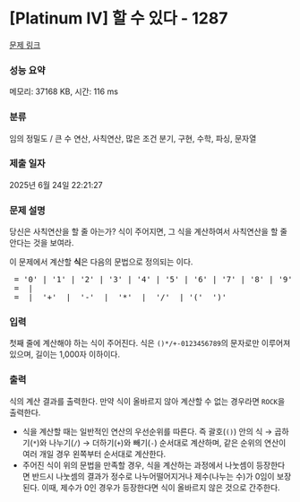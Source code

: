 # [Platinum IV] 할 수 있다 - 1287 

[문제 링크](https://www.acmicpc.net/problem/1287) 

### 성능 요약

메모리: 37168 KB, 시간: 116 ms

### 분류

임의 정밀도 / 큰 수 연산, 사칙연산, 많은 조건 분기, 구현, 수학, 파싱, 문자열

### 제출 일자

2025년 6월 24일 22:21:27

### 문제 설명

<p>당신은 사칙연산을 할 줄 아는가? 식이 주어지면, 그 식을 계산하여서 사칙연산을 할 줄 안다는 것을 보여라.</p>

<p>이 문제에서 계산할 <strong>식</strong>은 다음의 문법으로 정의되는 <code><expr></code>이다.</p>

<pre><digit> = '0' | '1' | '2' | '3' | '4' | '5' | '6' | '7' | '8' | '9'
<number> = <digit> | <number> <digit>
<expr> = <number> | <expr> '+' <expr> | <expr> '-' <expr> | <expr> '*' <expr> | <expr> '/' <expr> | '(' <expr> ')'
</pre>

### 입력 

 <p>첫째 줄에 계산해야 하는 식이 주어진다. 식은 <code>()*/+-0123456789</code>의 문자로만 이루어져 있으며, 길이는 1,000자 이하이다.</p>

### 출력 

 <p>식의 계산 결과를 출력한다. 만약 식이 올바르지 않아 계산할 수 없는 경우라면 <code>ROCK</code>을 출력한다.</p>

<ul>
	<li>식을 계산할 때는 일반적인 연산의 우선순위를 따른다. 즉 괄호(<code>()</code>) 안의 식 → 곱하기(<code>*</code>)와 나누기(<code>/</code>) → 더하기(<code>+</code>)와 빼기(<code>-</code>) 순서대로 계산하며, 같은 순위의 연산이 여러 개일 경우 왼쪽부터 순서대로 계산한다.</li>
	<li>주어진 식이 위의 문법을 만족할 경우, 식을 계산하는 과정에서 나눗셈이 등장한다면 반드시 나눗셈의 결과가 정수로 나누어떨어지거나 제수(나누는 수)가 0임이 보장된다. 이때, 제수가 0인 경우가 등장한다면 식이 올바르지 않은 것으로 간주한다.</li>
</ul>


